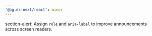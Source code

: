 ```yaml
---
'@ag.ds-next/react': minor
---
```


section-alert: Assign `role` and `aria-label` to improve announcements across screen readers.
